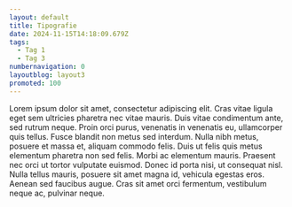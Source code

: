 ```yaml
---
layout: default
title: Tipografie
date: 2024-11-15T14:18:09.679Z
tags:
  - Tag 1
  - Tag 3
numbernavigation: 0
layoutblog: layout3
promoted: 100
---
```

Lorem ipsum dolor sit amet, consectetur adipiscing elit. Cras vitae ligula eget sem ultricies pharetra nec vitae mauris. Duis vitae condimentum ante, sed rutrum neque. Proin orci purus, venenatis in venenatis eu, ullamcorper quis tellus. Fusce blandit non metus sed interdum. Nulla nibh metus, posuere et massa et, aliquam commodo felis. Duis ut felis quis metus elementum pharetra non sed felis. Morbi ac elementum mauris. Praesent nec orci ut tortor vulputate euismod. Donec id porta nisi, ut consequat nisl. Nulla tellus mauris, posuere sit amet magna id, vehicula egestas eros. Aenean sed faucibus augue. Cras sit amet orci fermentum, vestibulum neque ac, pulvinar neque.